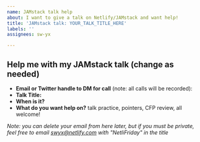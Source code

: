 ```yaml
---
name: JAMstack talk help
about: I want to give a talk on Netlify/JAMstack and want help!
title: 'JAMstack talk: YOUR_TALK_TITLE_HERE'
labels: ''
assignees: sw-yx

---
```


## Help me with my JAMstack talk (change as needed)

- **Email or Twitter handle to DM for call** (note: all calls will be recorded): 
- **Talk Title:**
- **When is it?**
- **What do you want help on?** talk practice, pointers, CFP review, all welcome!


*Note: you can delete your email from here later, but if you must be private, feel free to email swyx@netlify.com with "NetliFriday" in the title*
